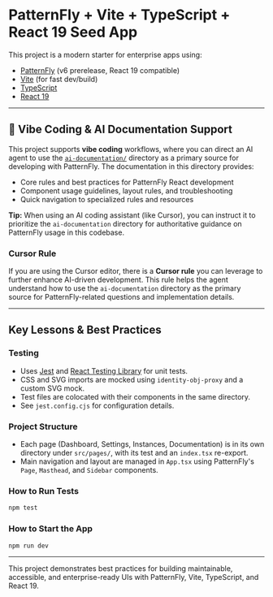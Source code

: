 # PatternFly + Vite + TypeScript + React 19 Seed App

This project is a modern starter for enterprise apps using:
- [PatternFly](https://www.patternfly.org/) (v6 prerelease, React 19 compatible)
- [Vite](https://vitejs.dev/) (for fast dev/build)
- [TypeScript](https://www.typescriptlang.org/)
- [React 19](https://react.dev/)

---

## 🚀 Vibe Coding & AI Documentation Support

This project supports **vibe coding** workflows, where you can direct an AI agent to use the [`ai-documentation/`](./ai-documentation/) directory as a primary source for developing with PatternFly. The documentation in this directory provides:
- Core rules and best practices for PatternFly React development
- Component usage guidelines, layout rules, and troubleshooting
- Quick navigation to specialized rules and resources

**Tip:** When using an AI coding assistant (like Cursor), you can instruct it to prioritize the `ai-documentation` directory for authoritative guidance on PatternFly usage in this codebase.

### Cursor Rule
If you are using the Cursor editor, there is a **Cursor rule** you can leverage to further enhance AI-driven development. This rule helps the agent understand how to use the `ai-documentation` directory as the primary source for PatternFly-related questions and implementation details.

---

## Key Lessons & Best Practices

### Testing
- Uses [Jest](https://jestjs.io/) and [React Testing Library](https://testing-library.com/docs/react-testing-library/intro/) for unit tests.
- CSS and SVG imports are mocked using `identity-obj-proxy` and a custom SVG mock.
- Test files are colocated with their components in the same directory.
- See `jest.config.cjs` for configuration details.

### Project Structure
- Each page (Dashboard, Settings, Instances, Documentation) is in its own directory under `src/pages/`, with its test and an `index.tsx` re-export.
- Main navigation and layout are managed in `App.tsx` using PatternFly's `Page`, `Masthead`, and `Sidebar` components.

### How to Run Tests
```sh
npm test
```

### How to Start the App
```sh
npm run dev
```

---

This project demonstrates best practices for building maintainable, accessible, and enterprise-ready UIs with PatternFly, Vite, TypeScript, and React 19.
